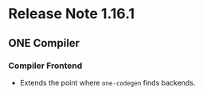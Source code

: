# Release Note 1.16.1

## ONE Compiler

### Compiler Frontend

- Extends the point where `one-codegen` finds backends.
